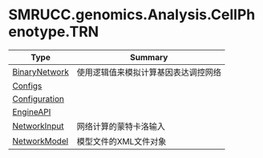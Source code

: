 ﻿
# SMRUCC.genomics.Analysis.CellPhenotype.TRN

|Type|Summary|
|----|-------|
|[BinaryNetwork](./BinaryNetwork.md)|使用逻辑值来模拟计算基因表达调控网络|
|[Configs](./Configs.md)||
|[Configuration](./Configuration.md)||
|[EngineAPI](./EngineAPI.md)||
|[NetworkInput](./NetworkInput.md)|网络计算的蒙特卡洛输入|
|[NetworkModel](./NetworkModel.md)|模型文件的XML文件对象|

